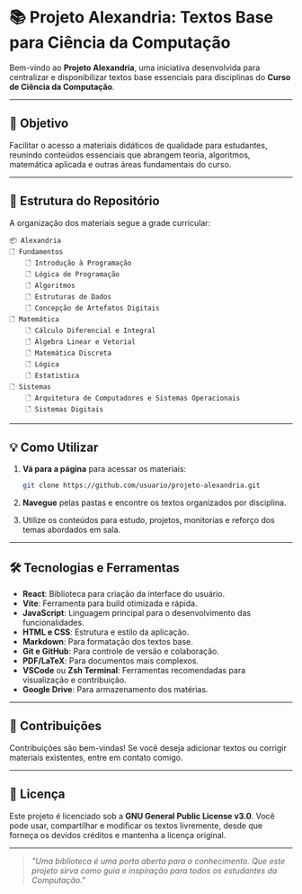 # 📚 Projeto Alexandria: Textos Base para Ciência da Computação

Bem-vindo ao **Projeto Alexandria**, uma iniciativa desenvolvida para centralizar e disponibilizar textos base essenciais para disciplinas do **Curso de Ciência da Computação**.

---

## 🚀 Objetivo

Facilitar o acesso a materiais didáticos de qualidade para estudantes, reunindo conteúdos essenciais que abrangem teoria, algoritmos, matemática aplicada e outras áreas fundamentais do curso.

---

## 📂 Estrutura do Repositório

A organização dos materiais segue a grade curricular:

```plaintext
📦 Alexandria
🗋 Fundamentos
    🗋 Introdução à Programação
    🗋 Lógica de Programação
    🗋 Algoritmos
    🗋 Estruturas de Dados
    🗋 Concepção de Artefatos Digitais
🗋 Matemática
    🗋 Cálculo Diferencial e Integral
    🗋 Álgebra Linear e Vetorial
    🗋 Matemática Discreta
    🗋 Lógica
    🗋 Estatistica
🗋 Sistemas
    🗋 Arquitetura de Computadores e Sistemas Operacionais
    🗋 Sistemas Digitais
```
---

## 💡 Como Utilizar

1. **Vá para a página** para acessar os materiais:
   ```bash
   git clone https://github.com/usuario/projeto-alexandria.git
   ```

2. **Navegue** pelas pastas e encontre os textos organizados por disciplina.

3. Utilize os conteúdos para estudo, projetos, monitorias e reforço dos temas abordados em sala.

---

## 🛠 Tecnologias e Ferramentas

- **React**: Biblioteca para criação da interface do usuário.
- **Vite**: Ferramenta para build otimizada e rápida.
- **JavaScript**: Linguagem principal para o desenvolvimento das funcionalidades.
- **HTML e CSS**: Estrutura e estilo da aplicação.
- **Markdown**: Para formatação dos textos base.
- **Git e GitHub**: Para controle de versão e colaboração.
- **PDF/LaTeX**: Para documentos mais complexos.
- **VSCode** ou **Zsh Terminal**: Ferramentas recomendadas para visualização e contribuição.
- **Google Drive**: Para armazenamento dos matérias.

---

## 🤝 Contribuições

Contribuições são bem-vindas! Se você deseja adicionar textos ou corrigir materiais existentes, entre em contato comigo.

---

## 🏦 Licença

Este projeto é licenciado sob a **GNU General Public License v3.0**. Você pode usar, compartilhar e modificar os textos livremente, desde que forneça os devidos créditos e mantenha a licença original.  

---

> *"Uma biblioteca é uma porta aberta para o conhecimento. Que este projeto sirva como guia e inspiração para todos os estudantes da Computação."*
